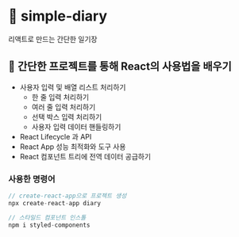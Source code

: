 # 🚀 simple-diary

리액트로 만드는 간단한 일기장

## 📌 간단한 프로젝트를 통해 React의 사용법을 배우기

- 사용자 입력 및 배열 리스트 처리하기
  - 한 줄 입력 처리하기
  - 여러 줄 입력 처리하기
  - 선택 박스 입력 처리하기
  - 사용자 입력 데이터 핸들링하기
- React Lifecycle 과 API
- React App 성능 최적화와 도구 사용
- React 컴포넌트 트리에 전역 데이터 공급하기

### 사용한 명령어

```js
// create-react-app으로 프로젝트 생성
npx create-react-app diary

// 스타일드 컴포넌트 인스톨
npm i styled-components
```
